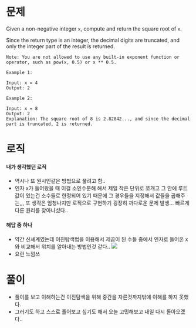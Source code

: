 # 문제

Given a non-negative integer `x`, compute and return the square root of `x`.

Since the return type is an integer, the decimal digits are truncated, and only the integer part of the result is returned.

```
Note: You are not allowed to use any built-in exponent function or operator, such as pow(x, 0.5) or x ** 0.5.
```

```
Example 1:

Input: x = 4
Output: 2

Example 2:

Input: x = 8
Output: 2
Explanation: The square root of 8 is 2.82842..., and since the decimal part is truncated, 2 is returned.
```

# 로직

#### 내가 생각했던 로직

- 역시나 또 원시인같은 방법으로 풀려고 함..
- 인자 x가 들어왔을 때 이걸 소인수분해 해서 제일 작은 단위로 쪼개고 그 안에 루트값이 있는건 소수들로 한정되어 있기 때문에 그 경우들을 지정해서 값들을 곱해주는,,, 또 생각은 엄청나지만 로직으로 구현하기 굉장히 까다로운 문제 발생... 빠르게 다른 원리를 찾아나섰다..

#### 해답 중 하나

- 약간 신셰계였는데 이진탐색법을 이용해서 제곱이 된 수들 중에서 인자로 들어온 x와 비교해서 위치를 알아내는 방법인것 같다..
  ![](https://images.velog.io/images/sgr2134/post/aef48e7d-3663-403f-bcf0-c18305690eea/image.png)
- 요런 느낌쓰

# 풀이

- 풀이를 보고 이해하는건 이진탐색을 위해 중간을 자른것까지밖에 이해를 하지 못했다.
- 그러기도 하고 스스로 풀어보고 싶기도 해서 오늘 고민해보고 내일 다시 돌아오겠다..
